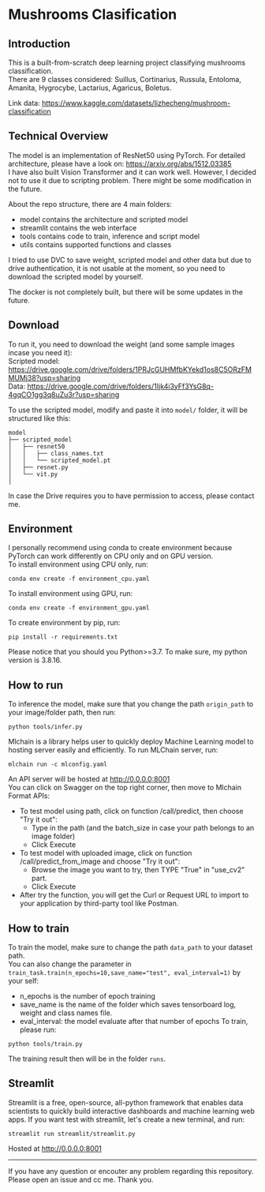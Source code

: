 # Mushrooms Clasification

## Introduction
This is a built-from-scratch deep learning project classifying mushrooms classification. \
There are 9 classes considered: Suillus, Cortinarius, Russula, Entoloma, Amanita, Hygrocybe, Lactarius, Agaricus, Boletus.

Link data: https://www.kaggle.com/datasets/lizhecheng/mushroom-classification

## Technical Overview
The model is an implementation of ResNet50 using PyTorch. 
For detailed architecture, please have a look on: https://arxiv.org/abs/1512.03385 \
I have also built Vision Transformer and it can work well. However, I decided not to use it due to scripting problem.
There might be some modification in the future. 

About the repo structure, there are 4 main folders:
- model contains the architecture and scripted model 
- streamlit contains the web interface 
- tools contains code to train, inference and script model
- utils contains supported functions and classes 

I tried to use DVC to save weight, scripted model and other data but due to drive authentication, it is not usable at the moment, 
so you need to download the scripted model by yourself.

The docker is not completely built, but there will be some updates in the future.

## Download
To run it, you need to download the weight (and some sample images incase you need it):\
Scripted model: https://drive.google.com/drive/folders/1PRJcGUHMfbKYekd1os8C5ORzFMMUMj38?usp=sharing \
Data: https://drive.google.com/drive/folders/1Ijk4i3yFf3YsG8q-4gqCO1gg3q8uZu3r?usp=sharing

To use the scripted model, modify and paste it into `model/` folder, it will be structured like this:
```
model
├── scripted_model
│   ├── resnet50
│   │   ├── class_names.txt
│   │   └── scripted_model.pt
│   ├── resnet.py
│   └── vit.py
│
```

In case the Drive requires you to have permission to access, please contact me.

## Environment
I personally recommend using conda to create environment because PyTorch can work differently on CPU only and on GPU version. \
To install environment using CPU only, run:
```
conda env create -f environment_cpu.yaml
```

To install environment using GPU, run:
```
conda env create -f environment_gpu.yaml
```

To create environment by pip, run:
```
pip install -r requirements.txt
```
Please notice that you should you Python>=3.7. To make sure, my python version is 3.8.16.


## How to run
To inference the model, make sure that you change the path `origin_path` to your image/folder path, then run:
``` 
python tools/infer.py
```

Mlchain is a library helps user to quickly deploy Machine Learning model to hosting server easily and efficiently.
To run MLChain server, run:
``` 
mlchain run -c mlconfig.yaml 
```
An API server will be hosted at http://0.0.0.0:8001 \
You can click on Swagger on the top right corner, then move to Mlchain Format APIs: 
- To test model using path, click on function /call/predict, then choose "Try it out": 
    + Type in the path (and the batch_size in case your path belongs to an image folder)
    + Click Execute
- To test model with uploaded image, click on function /call/predict_from_image and choose "Try it out": 
    + Browse the image you want to try, then TYPE "True" in "use_cv2" part.
    + Click Execute
- After try the function, you will get the Curl or Request URL to import to your application by third-party tool like Postman. 

## How to train
To train the model, make sure to change the path `data_path` to your dataset path. \
You can also change the parameter in `train_task.train(n_epochs=10,save_name="test", eval_interval=1)` by your self:
- n_epochs is the number of epoch training
- save_name is the name of the folder which saves tensorboard log, weight and class names file. 
- eval_interval: the model evaluate after that number of epochs
To train, please run:
```
python tools/train.py
```
The training result then will be in the folder `runs`.


## Streamlit
Streamlit is a free, open-source, all-python framework that enables data scientists to quickly build interactive dashboards and machine learning web apps.
If you want test with streamlit, let's create a new terminal, and run:
```
streamlit run streamlit/streamlit.py
```
Hosted at http://0.0.0.0:8001

---

If you have any question or encouter any problem regarding this repository. Please open an issue and cc me. Thank you.







